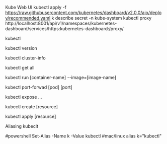 Kube Web UI 
    kubectl apply -f https://raw.githubusercontent.com/kubernetes/dashboard/v2.0.0/aio/deploy/recommended.yaml
    k describe secret -n kube-system
    kubectl proxy
    http://localhost:8001/api/v1/namespaces/kubernetes-dashboard/services/https:kubernetes-dashboard:/proxy/



kubectl

kubectl version 

kubectl cluster-info

kubectl get all

kubectl run [container-name] --image=[image-name]

kubectl port-forwad [pod] [port]

kubectl expose ...

kubectl create [resource]

kubectl apply [resource]


Aliasing kubeclt

#powershell
Set-Alias -Name k -Value kubectl
#mac/linux
alias k="kubectl"

